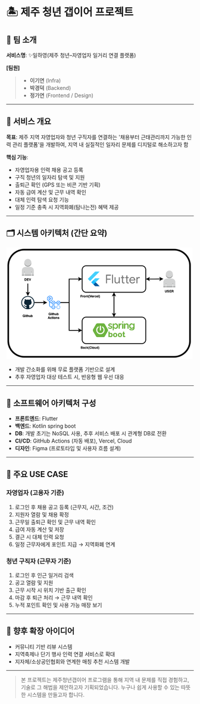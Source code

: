 # 🏝️ 제주 청년 갭이어 프로젝트

## 👥 팀 소개
**서비스명**: ✨일하영(제주 청년–자영업자 일거리 연결 플랫폼)

 **[팀원]**
> - **이기연** (Infra)
> - **박경덕** (Backend)
> - **정가연** (Frontend / Design)

---

## 🎯 서비스 개요
**목표**: 제주 지역 자영업자와 청년 구직자를 연결하는 '채용부터 근태관리까지 가능한 인력 관리 플랫폼'을 개발하여, 지역 내 실질적인 일자리 문제를 디지털로 해소하고자 함

**핵심 기능**:
- 자영업자용 인력 채용 공고 등록
- 구직 청년의 일자리 탐색 및 지원
- 출퇴근 확인 (GPS 또는 비콘 기반 기획)
- 자동 급여 계산 및 근무 내역 확인
- 대체 인력 탐색 요청 기능
- 일정 기준 충족 시 지역화폐(탐나는전) 혜택 제공

---

## 🗂️ 시스템 아키텍처 (간단 요약)
<img alt="system_architecture" src="img/jeju_gap_year_system_architecture.png"  width="500">

- 개발 간소화를 위해 무료 플랫폼 기반으로 설계
- 추후 자영업자 대상 테스트 시, 반응형 웹 우선 대응

---

## 🧱 소프트웨어 아키텍처 구성
- **프론트엔드**: Flutter
- **백엔드**: Kotlin spring boot
- **DB**: 개발 초기는 NoSQL 사용, 추후 서비스 배포 시 관계형 DB로 전환
- **CI/CD**: GitHub Actions (자동 배포), Vercel, Cloud
- **디자인**: Figma (프로토타입 및 사용자 흐름 설계)

---

## 📌 주요 USE CASE

### 자영업자 (고용자 기준)
1. 로그인 후 채용 공고 등록 (근무지, 시간, 조건)
2. 지원자 열람 및 채용 확정
3. 근무일 출퇴근 확인 및 근무 내역 확인
4. 급여 자동 계산 및 저장
5. 결근 시 대체 인력 요청
6. 일정 근무자에게 포인트 지급 → 지역화폐 연계

### 청년 구직자 (근무자 기준)
1. 로그인 후 인근 일거리 검색
2. 공고 열람 및 지원
3. 근무 시작 시 위치 기반 출근 확인
4. 마감 후 퇴근 처리 → 근무 내역 확인
5. 누적 포인트 확인 및 사용 가능 매장 보기

---

## 📝 향후 확장 아이디어
- 커뮤니티 기반 리뷰 시스템
- 지역축제나 단기 행사 인력 연결 서비스로 확대
- 지자체/소상공인협회와 연계한 매칭 추천 시스템 개발

---

> 본 프로젝트는 제주청년갭이어 프로그램을 통해 지역 내 문제를 직접 경험하고, 기술로 그 해법을 제안하고자 기획되었습니다. 누구나 쉽게 사용할 수 있는 따뜻한 시스템을 만들고자 합니다.
